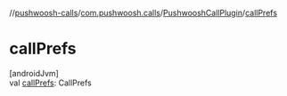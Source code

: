 //[pushwoosh-calls](../../../index.md)/[com.pushwoosh.calls](../index.md)/[PushwooshCallPlugin](index.md)/[callPrefs](call-prefs.md)

# callPrefs

[androidJvm]\
val [callPrefs](call-prefs.md): CallPrefs
